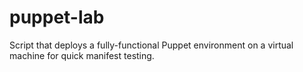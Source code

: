 # puppet-lab
Script that deploys a fully-functional Puppet environment on a virtual machine for quick manifest testing.
